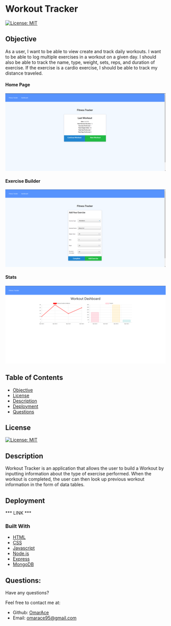 # Workout Tracker

[![License: MIT](https://img.shields.io/badge/License-MIT-yellow.svg)](https://opensource.org/licenses/MIT)

## Objective

As a user, I want to be able to view create and track daily workouts. I want to be able to log multiple exercises in a workout on a given day. I should also be able to track the name, type, weight, sets, reps, and duration of exercise. If the exercise is a cardio exercise, I should be able to track my distance traveled.

#### Home Page
![Workout Tracker Image](public/assets/homepage.png)

#### Exercise Builder
![Exercise Image](public/assets/exercise.png)

#### Stats
![Stats Image](public/assets/stats.png)

  ## Table of Contents 
- [Objective](#objective)
- [License](#license)
- [Description](#description)
- [Deployment](#deployment)
- [Questions](#questions)

## License
[![License: MIT](https://img.shields.io/badge/License-MIT-yellow.svg)](https://opensource.org/licenses/MIT)

## Description

Workout Tracker is an application that allows the user to build a Workout by inputting information about the type of exercise performed. When the workout is completed, the user can then look up previous workout information in the form of data tables. 

## Deployment

*** LINK ***

### Built With

* [HTML](https://developer.mozilla.org/en-US/docs/Web/HTML)
* [CSS](https://developer.mozilla.org/en-US/docs/Web/CSS)
* [Javascript](https://developer.mozilla.org/en-US/docs/Web/JavaScript)
* [Node.js](https://nodejs.org/en/)
* [Express](https://www.npmjs.com/package/express)
* [MongoDB](https://www.mongodb.com)

## Questions:

Have any questions?

Feel free to contact me at:
- Github: [OmarAce](https://github.com/OmarAce)
- Email: omarace95@gmail.com